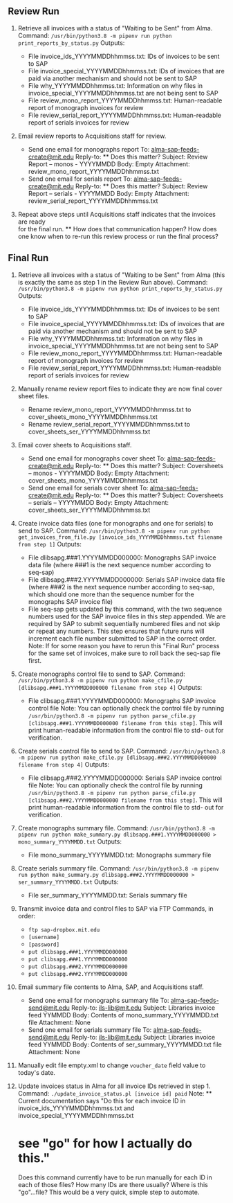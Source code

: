 ## Review Run

1.  Retrieve all invoices with a status of "Waiting to be Sent" from Alma.
    Command:
      `/usr/bin/python3.8 -m pipenv run python print_reports_by_status.py`
    Outputs:
      - File invoice_ids_YYYYMMDDhhmmss.txt: IDs of invoices to be sent to SAP
      - File invoice_special_YYYYMMDDhhmmss.txt: IDs of invoices that are paid via
        another mechanism and should not be sent to SAP
      - File why_YYYYMMDDhhmmss.txt: Information on why files in
        invoice_special_YYYYMMDDhhmmss.txt are not being sent to SAP
      - File review_mono_report_YYYYMMDDhhmmss.txt: Human-readable report of monograph
        invoices for review
      - File review_serial_report_YYYYMMDDhhmmss.txt: Human-readable report of serials
        invoices for review

2.  Email review reports to Acquisitions staff for review.
    - Send one email for monographs report
        To: alma-sap-feeds-create@mit.edu
        Reply-to: ** Does this matter?
        Subject: Review Report – monos - YYYYMMDD
        Body: Empty
        Attachment: review_mono_report_YYYYMMDDhhmmss.txt
    - Send one email for serials report
        To: alma-sap-feeds-create@mit.edu
        Reply-to: ** Does this matter?
        Subject: Review Report – serials - YYYYMMDD
        Body: Empty
        Attachment: review_serial_report_YYYYMMDDhhmmss.txt

3.  Repeat above steps until Acquisitions staff indicates that the invoices are ready   
    for the final run.
    ** How does that communication happen? How does one know when to re-run this review
       process or run the final process?

## Final Run

1.  Retrieve all invoices with a status of "Waiting to be Sent" from Alma (this is
    exactly the same as step 1 in the Review Run above).
    Command:
      `/usr/bin/python3.8 -m pipenv run python print_reports_by_status.py`
    Outputs:
      - File invoice_ids_YYYYMMDDhhmmss.txt: IDs of invoices to be sent to SAP
      - File invoice_special_YYYYMMDDhhmmss.txt: IDs of invoices that are paid via
        another mechanism and should not be sent to SAP
      - File why_YYYYMMDDhhmmss.txt: Information on why files in
        invoice_special_YYYYMMDDhhmmss.txt are not being sent to SAP
      - File review_mono_report_YYYYMMDDhhmmss.txt: Human-readable report of monograph
        invoices for review
      - File review_serial_report_YYYYMMDDhhmmss.txt: Human-readable report of serials
        invoices for review

2.  Manually rename review report files to indicate they are now final cover sheet
    files.
    - Rename review_mono_report_YYYYMMDDhhmmss.txt to
      cover_sheets_mono_YYYYMMDDhhmmss.txt
    - Rename review_serial_report_YYYYMMDDhhmmss.txt to
      cover_sheets_ser_YYYYMMDDhhmmss.txt

3.  Email cover sheets to Acquisitions staff.
    - Send one email for monographs cover sheet
        To: alma-sap-feeds-create@mit.edu
        Reply-to: ** Does this matter?
        Subject: Coversheets – monos - YYYYMMDD
        Body: Empty
        Attachment: cover_sheets_mono_YYYYMMDDhhmmss.txt
    - Send one email for serials cover sheet
        To: alma-sap-feeds-create@mit.edu
        Reply-to: ** Does this matter?
        Subject: Coversheets – serials – YYYYMMDD
        Body: Empty
        Attachment: cover_sheets_ser_YYYYMMDDhhmmss.txt

4.  Create invoice data files (one for monographs and one for serials) to send to SAP.
    Command:
      `/usr/bin/python3.8 -m pipenv run python get_invoices_from_file.py [invoice_ids_YYYYMMDDhhmmss.txt filename from step 1]`
    Outputs:
      - File dlibsapg.###1.YYYYMMDD000000: Monographs SAP invoice data file (where ###1
        is the next sequence number according to seq-sap)
      - File dlibsapg.###2.YYYYMMDD000000: Serials SAP invoice data file (where ###2 is
        the next sequence number according to seq-sap, which should one more than the
        sequence number for the monographs SAP invoice file)
      - File seq-sap gets updated by this command,  with the two sequence numbers used
        for the SAP invoice files in this step appended. We are required by SAP to
        submit sequentially numbered files and not skip or repeat any numbers. This
        step ensures that future runs will increment each file number submitted to SAP
        in the correct order.
    Note:
      If for some reason you have to rerun this "Final Run" process for the same set
      of invoices, make sure to roll back the seq-sap file first.

5.  Create monographs control file to send to SAP.
    Command:
      `/usr/bin/python3.8 -m pipenv run python make_cfile.py [dlibsapg.###1.YYYYMMDD000000 filename from step 4]`
    Outputs:
      - File clibsapg.###1.YYYYMMDD000000: Monographs SAP invoice control file
    Note:
      You can optionally check the control file by running `/usr/bin/python3.8 -m
      pipenv run python parse_cfile.py [clibsapg.###1.YYYYMMDD000000 filename from this
      step]`. This will print human-readable information from the control file to std-
      out for verification.

6.  Create serials control file to send to SAP.
    Command:
      `/usr/bin/python3.8 -m pipenv run python make_cfile.py [dlibsapg.###2.YYYYMMDD000000 filename from step 4]`
    Outputs:
      - File clibsapg.###2.YYYYMMDD000000: Serials SAP invoice control file
    Note:
      You can optionally check the control file by running `/usr/bin/python3.8 -m
      pipenv run python parse_cfile.py [clibsapg.###2.YYYYMMDD000000 filename from this
      step]`. This will print human-readable information from the control file to std-
      out for verification.

7.  Create monographs summary file.
    Command:
      `/usr/bin/python3.8 -m pipenv run python make_summary.py dlibsapg.###1.YYYYMMDD000000 > mono_summary_YYYYMMDD.txt`
    Outputs:
      - File mono_summary_YYYYMMDD.txt: Monographs summary file

8.  Create serials summary file.
    Command:
      `/usr/bin/python3.8 -m pipenv run python make_summary.py dlibsapg.###2.YYYYMMDD000000 > ser_summary_YYYYMMDD.txt`
    Outputs:
      - File ser_summary_YYYYMMDD.txt: Serials summary file

9.  Transmit invoice data and control files to SAP via FTP
    Commands, in order:
      - `ftp sap-dropbox.mit.edu`
      - `[username]`
      - `[password]`
      - `put dlibsapg.###1.YYYYMMDD000000`
      - `put clibsapg.###1.YYYYMMDD000000`
      - `put dlibsapg.###2.YYYYMMDD000000`
      - `put clibsapg.###2.YYYYMMDD000000`

10. Email summary file contents to Alma, SAP, and Acquisitions staff.
    - Send one email for monographs summary file
        To: alma-sap-feeds-send@mit.edu
        Reply-to: ils-lib@mit.edu
        Subject: Libraries invoice feed YYMMDD
        Body: Contents of mono_summary_YYYYMMDD.txt file
        Attachment: None
    - Send one email for serials summary file
        To: alma-sap-feeds-send@mit.edu
        Reply-to: ils-lib@mit.edu
        Subject: Libraries invoice feed YYMMDD
        Body: Contents of ser_summary_YYYYMMDD.txt file
        Attachment: None

11. Manually edit file empty.xml to change `voucher_date` field value to today's date.

12. Update invoices status in Alma for all invoice IDs retrieved in step 1.
    Command:
      `./update_invoice_status.pl [invoice id] paid`
    Note:
      ** Current documentation says "Do this for each invoice ID in invoice_ids_YYYYMMDDhhmmss.txt and invoice_special_YYYYMMDDhhmmss.txt
      # see "go" for how I actually do this."
      Does this command currently have to be run manually for each ID in each of those files? How many IDs are there usually? Where is this "go"...file? This would be a very quick, simple step to automate.
